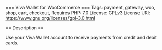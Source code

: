 === Viva Wallet for WooCommerce ===
Tags: payment, gateway, woo, shop, cart, checkout, 
Requires PHP: 7.0
License: GPLv3
License URI: https://www.gnu.org/licenses/gpl-3.0.html

== Description ==

Use your Viva Wallet account to receive payments from credit and debit cards. 
